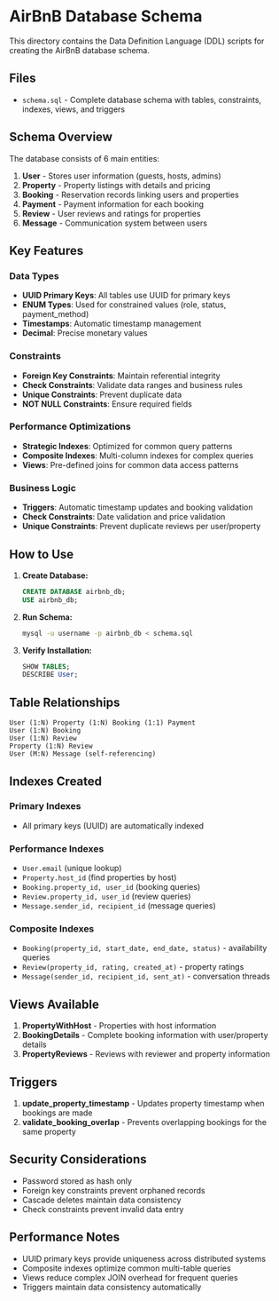 # AirBnB Database Schema

This directory contains the Data Definition Language (DDL) scripts for creating the AirBnB database schema.

## Files

- `schema.sql` - Complete database schema with tables, constraints, indexes, views, and triggers

## Schema Overview

The database consists of 6 main entities:

1. **User** - Stores user information (guests, hosts, admins)
2. **Property** - Property listings with details and pricing
3. **Booking** - Reservation records linking users and properties
4. **Payment** - Payment information for each booking
5. **Review** - User reviews and ratings for properties
6. **Message** - Communication system between users

## Key Features

### Data Types
- **UUID Primary Keys**: All tables use UUID for primary keys
- **ENUM Types**: Used for constrained values (role, status, payment_method)
- **Timestamps**: Automatic timestamp management
- **Decimal**: Precise monetary values

### Constraints
- **Foreign Key Constraints**: Maintain referential integrity
- **Check Constraints**: Validate data ranges and business rules
- **Unique Constraints**: Prevent duplicate data
- **NOT NULL Constraints**: Ensure required fields

### Performance Optimizations
- **Strategic Indexes**: Optimized for common query patterns
- **Composite Indexes**: Multi-column indexes for complex queries
- **Views**: Pre-defined joins for common data access patterns

### Business Logic
- **Triggers**: Automatic timestamp updates and booking validation
- **Check Constraints**: Date validation and price validation
- **Unique Constraints**: Prevent duplicate reviews per user/property

## How to Use

1. **Create Database:**
   ```sql
   CREATE DATABASE airbnb_db;
   USE airbnb_db;
   ```

2. **Run Schema:**
   ```bash
   mysql -u username -p airbnb_db < schema.sql
   ```

3. **Verify Installation:**
   ```sql
   SHOW TABLES;
   DESCRIBE User;
   ```

## Table Relationships

```
User (1:N) Property (1:N) Booking (1:1) Payment
User (1:N) Booking
User (1:N) Review
Property (1:N) Review
User (M:N) Message (self-referencing)
```

## Indexes Created

### Primary Indexes
- All primary keys (UUID) are automatically indexed

### Performance Indexes
- `User.email` (unique lookup)
- `Property.host_id` (find properties by host)
- `Booking.property_id, user_id` (booking queries)
- `Review.property_id, user_id` (review queries)
- `Message.sender_id, recipient_id` (message queries)

### Composite Indexes
- `Booking(property_id, start_date, end_date, status)` - availability queries
- `Review(property_id, rating, created_at)` - property ratings
- `Message(sender_id, recipient_id, sent_at)` - conversation threads

## Views Available

1. **PropertyWithHost** - Properties with host information
2. **BookingDetails** - Complete booking information with user/property details
3. **PropertyReviews** - Reviews with reviewer and property information

## Triggers

1. **update_property_timestamp** - Updates property timestamp when bookings are made
2. **validate_booking_overlap** - Prevents overlapping bookings for the same property

## Security Considerations

- Password stored as hash only
- Foreign key constraints prevent orphaned records
- Cascade deletes maintain data consistency
- Check constraints prevent invalid data entry

## Performance Notes

- UUID primary keys provide uniqueness across distributed systems
- Composite indexes optimize common multi-table queries
- Views reduce complex JOIN overhead for frequent queries
- Triggers maintain data consistency automatically